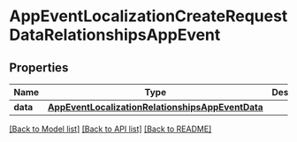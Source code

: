 # AppEventLocalizationCreateRequestDataRelationshipsAppEvent

## Properties
Name | Type | Description | Notes
------------ | ------------- | ------------- | -------------
**data** | [**AppEventLocalizationRelationshipsAppEventData**](AppEventLocalizationRelationshipsAppEventData.md) |  | 

[[Back to Model list]](../README.md#documentation-for-models) [[Back to API list]](../README.md#documentation-for-api-endpoints) [[Back to README]](../README.md)


